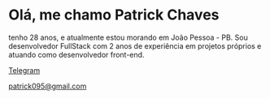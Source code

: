 # Olá, me chamo Patrick Chaves
tenho 28 anos, e atualmente estou morando em João Pessoa - PB. Sou desenvolvedor FullStack com 2 anos de experiência em projetos próprios e atuando como desenvolvedor front-end.

[Telegram](https://t.me/patrick095)

[patrick095@gmail.com](mailto:patrick095@gmail.com)
